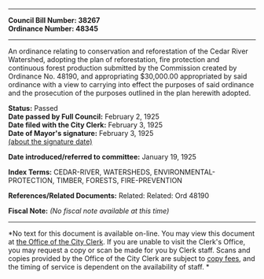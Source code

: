 * * * * *  
  
**Council Bill Number: [](#h0)[](#h2)38267**   
**Ordinance Number: 48345**  
  
* * * * *  
  
An ordinance relating to conservation and reforestation of the Cedar River Watershed, adopting the plan of reforestation, fire protection and continuous forest production submitted by the Commission created by Ordinance No. 48190, and appropriating $30,000.00 appropriated by said ordinance with a view to carrying into effect the purposes of said ordinance and the prosecution of the purposes outlined in the plan herewith adopted.  
  
**Status:** Passed   
**Date passed by Full Council:** February 2, 1925   
**Date filed with the City Clerk:** February 3, 1925   
**Date of Mayor's signature:** February 3, 1925   
[(about the signature date)](/~public/approvaldate.htm)   
  
  
**Date introduced/referred to committee:** January 19, 1925   
  
**Index Terms:** CEDAR-RIVER, WATERSHEDS, ENVIRONMENTAL-PROTECTION, TIMBER, FORESTS, FIRE-PREVENTION  
  
**References/Related Documents:** Related: Related: Ord 48190  
  
**Fiscal Note:** *(No fiscal note available at this time)*  
  
* * * * *  
  
*No text for this document is available on-line. You may view this document at [the Office of the City Clerk](http://www.seattle.gov/leg/clerk/contactUs.htm). If you are unable to visit the Clerk's Office, you may request a copy or scan be made for you by Clerk staff. Scans and copies provided by the Office of the City Clerk are subject to [copy fees](http://clerk.seattle.gov/~public/clerkfees.htm), and the timing of service is dependent on the availability of staff. *  
  
  
